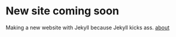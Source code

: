 # New site coming soon
Making a new website with Jekyll because Jekyll kicks ass.
[about](/about.md)

